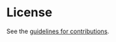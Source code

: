 # License

See the
[guidelines for contributions](https://github.com/SECtim/draft-wuertele-oauth-security-topics-bis/blob/main/CONTRIBUTING.md).
